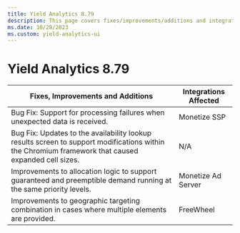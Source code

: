 ```yaml
---
title: Yield Analytics 8.79
description: This page covers fixes/improvements/additions and integrations affected in Yield Analytics 8.79.
ms.date: 10/28/2023
ms.custom: yield-analytics-ui
---
```


# Yield Analytics 8.79

| Fixes, Improvements and Additions | Integrations Affected |
|--|--|
| Bug Fix: Support for processing failures when unexpected data is received. | Monetize SSP |
| Bug Fix: Updates to the availability lookup results screen to support modifications within the Chromium framework that caused expanded cell sizes. | N/A |
| Improvements to allocation logic to support guaranteed and preemptible demand running at the same priority levels. | Monetize Ad Server |
| Improvements to geographic targeting combination in cases where multiple elements are provided. | FreeWheel |
